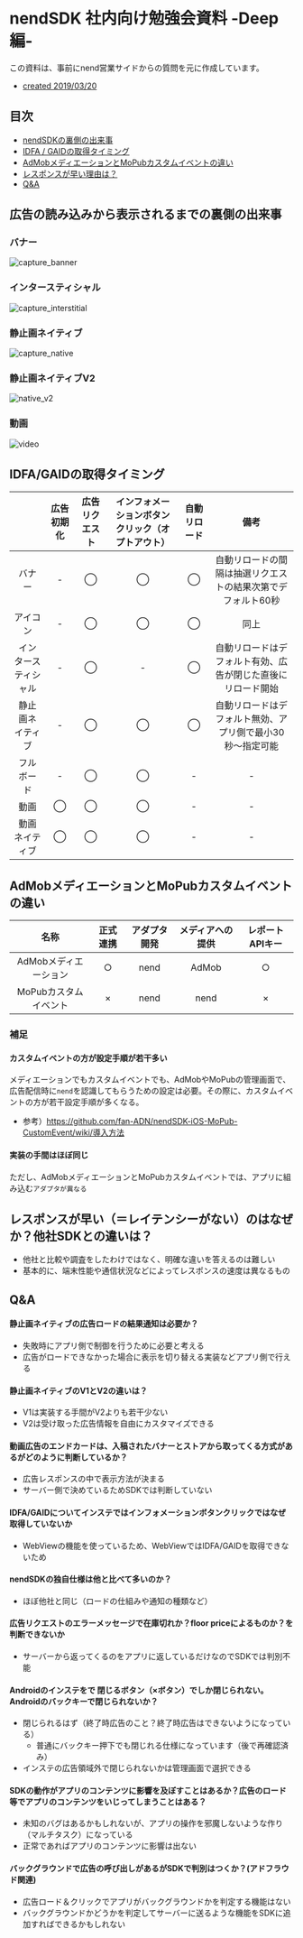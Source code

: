 # nendSDK 社内向け勉強会資料 -Deep編-
この資料は、事前にnend営業サイドからの質問を元に作成しています。

- [created 2019/03/20](https://gist.github.com/fan-t-fukuoka/6449180fbfd1fe047eec9bbea7af6e77)

## 目次
- [nendSDKの裏側の出来事](#about_back_side)
- [IDFA / GAIDの取得タイミング](#idfa_gaid)
- [AdMobメディエーションとMoPubカスタムイベントの違い](#difference_mediation_customevent)
- [レスポンスが早い理由は？](#response)
- [Q&A](#q&a)

## <a name ="about_back_side">広告の読み込みから表示されるまでの裏側の出来事</a>
### バナー
![capture_banner](https://user-images.githubusercontent.com/9563506/53944391-9b22cd00-4102-11e9-9840-769a58c5bdcc.png)
### インタースティシャル
![capture_interstitial](https://user-images.githubusercontent.com/9563506/53944392-9c53fa00-4102-11e9-9520-6af75e2d01c5.png)
### 静止画ネイティブ
![capture_native](https://user-images.githubusercontent.com/9563506/53944388-99590980-4102-11e9-9afc-4a186ecfb029.png)
### 静止画ネイティブV2
![native_v2](https://user-images.githubusercontent.com/9563506/53944379-96f6af80-4102-11e9-940c-908d2758513c.png)
### 動画
![video](https://user-images.githubusercontent.com/9563506/53944372-94945580-4102-11e9-9a31-ea2ae268fde6.png)

## <a name ="idfa_gaid">IDFA/GAIDの取得タイミング</a>
||広告初期化|広告リクエスト|インフォメーションボタンクリック（オプトアウト）|自動リロード|備考|
|:-:|:-:|:-:|:-:|:-:|:-:|
|バナー|-|◯|◯|◯|自動リロードの間隔は抽選リクエストの結果次第でデフォルト60秒|
|アイコン|-|◯|◯|◯|同上|
|インタースティシャル|-|◯|-|◯|自動リロードはデフォルト有効、広告が閉じた直後にリロード開始|
|静止画ネイティブ|-|◯|◯|◯|自動リロードはデフォルト無効、アプリ側で最小30秒〜指定可能|
|フルボード|-|◯|◯|-|-|
|動画|◯|◯|◯|-|-|
|動画ネイティブ|◯|◯|◯|-|-|

## <a name ="difference_mediation_customevent">AdMobメディエーションとMoPubカスタムイベントの違い</a>
|名称|正式連携|アダプタ開発|メディアへの提供|レポートAPIキー|
|:-:|:-:|:-:|:-:|:-:|
|AdMobメディエーション|○|nend|AdMob|○|
|MoPubカスタムイベント|×|nend|nend|×|

### 補足
#### カスタムイベントの方が設定手順が若干多い
メディエーションでもカスタムイベントでも、AdMobやMoPubの管理画面で、広告配信時に`nend`を認識してもらうための設定は必要。その際に、カスタムイベントの方が若干設定手順が多くなる。  

- 参考）https://github.com/fan-ADN/nendSDK-iOS-MoPub-CustomEvent/wiki/導入方法


#### 実装の手間はほぼ同じ
ただし、AdMobメディエーションとMoPubカスタムイベントでは、アプリに組み込む`アダプタが異なる`

## <a name ="response">レスポンスが早い（＝レイテンシーがない）のはなぜか？他社SDKとの違いは？</a>
- 他社と比較や調査をしたわけではなく、明確な違いを答えるのは難しい
- 基本的に、端末性能や通信状況などによってレスポンスの速度は異なるもの


## <a name ="q&a">Q&A

#### 静止画ネイティブの広告ロードの結果通知は必要か？
- 失敗時にアプリ側で制御を行うために必要と考える
- 広告がロードできなかった場合に表示を切り替える実装などアプリ側で行える

#### 静止画ネイティブのV1とV2の違いは？
- V1は実装する手間がV2よりも若干少ない
- V2は受け取った広告情報を自由にカスタマイズできる

#### 動画広告のエンドカードは、入稿されたバナーとストアから取ってくる方式があるがどのように判断しているか？
- 広告レスポンスの中で表示方法が決まる
- サーバー側で決めているためSDKでは判断していない

#### IDFA/GAIDについてインステではインフォメーションボタンクリックではなぜ取得していないか
- WebViewの機能を使っているため、WebViewではIDFA/GAIDを取得できないため

#### nendSDKの独自仕様は他と比べて多いのか？
- ほぼ他社と同じ（ロードの仕組みや通知の種類など）

#### 広告リクエストのエラーメッセージで在庫切れか？floor priceによるものか？を判断できないか
- サーバーから返ってくるのをアプリに返しているだけなのでSDKでは判別不能

#### Androidのインステをで 閉じるボタン（×ボタン）でしか閉じられない。Androidのバックキーで閉じられないか？
- 閉じられるはず（終了時広告のこと？終了時広告はできないようになっている）
  - 普通にバックキー押下でも閉じれる仕様になっています（後で再確認済み）
- インステの広告領域外で閉じられないかは管理画面で選択できる

#### SDKの動作がアプリのコンテンツに影響を及ぼすことはあるか？広告のロード等でアプリのコンテンツをいじってしまうことはある？
- 未知のバグはあるかもしれないが、アプリの操作を邪魔しないような作り（マルチタスク）になっている
- 正常であればアプリのコンテンツに影響は出ない

#### バックグラウンドで広告の呼び出しがあるがSDKで判別はつくか？(アドフラウド関連)
- 広告ロード＆クリックでアプリがバックグラウンドかを判定する機能はない
- バックグラウンドかどうかを判定してサーバーに送るような機能をSDKに追加すればできるかもしれない
